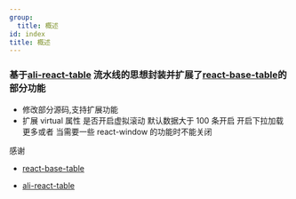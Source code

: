```yaml
---
group:
  title: 概述
id: index
title: 概述
---
```


### 基于[ali-react-table](https://github.com/Autodesk/ali-react-table) 流水线的思想封装并扩展了[react-base-table](https://github.com/Autodesk/react-base-table)的部分功能

- 修改部分源码,支持扩展功能
- 扩展 virtual 属性 是否开启虚拟滚动 默认数据大于 100 条开启 开启下拉加载更多或者 当需要一些 react-window 的功能时不能关闭

感谢

- [react-base-table](https://github.com/Autodesk/react-base-table)

- [ali-react-table](https://github.com/Autodesk/ali-react-table)
